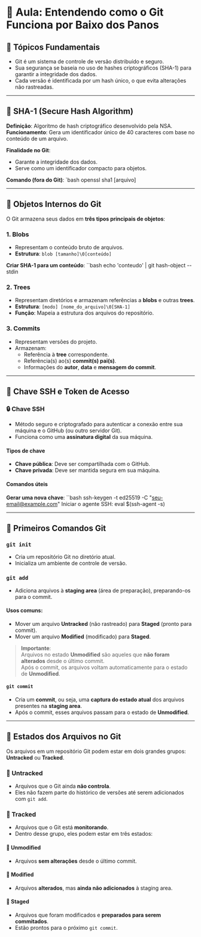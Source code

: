 # 🧠 Aula: Entendendo como o Git Funciona por Baixo dos Panos

## 🔑 Tópicos Fundamentais

- Git é um sistema de controle de versão distribuído e seguro.
- Sua segurança se baseia no uso de hashes criptográficos (SHA-1) para garantir a integridade dos dados.
- Cada versão é identificada por um hash único, o que evita alterações não rastreadas.

---
## 🔐 SHA-1 (Secure Hash Algorithm)

**Definição**: Algoritmo de hash criptográfico desenvolvido pela NSA.  
**Funcionamento**: Gera um identificador único de 40 caracteres com base no conteúdo de um arquivo.

**Finalidade no Git**:
- Garante a integridade dos dados.
- Serve como um identificador compacto para objetos.

**Comando (fora do Git)**:
`bash
openssl sha1 [arquivo]

---
## 🧱 Objetos Internos do Git

O Git armazena seus dados em **três tipos principais de objetos**:

### 1. Blobs

- Representam o conteúdo bruto de arquivos.
- **Estrutura**: `blob [tamanho]\0[conteúdo]`

**Criar SHA-1 para um conteúdo**:
``bash
echo 'conteudo' | git hash-object --stdin

### 2. Trees

- Representam diretórios e armazenam referências a **blobs** e outras **trees**.
- **Estrutura**: `[modo] [nome_do_arquivo]\0[SHA-1]`
- **Função**: Mapeia a estrutura dos arquivos do repositório.

### 3. Commits

- Representam versões do projeto.
- Armazenam:
  - Referência à **tree** correspondente.
  - Referência(s) ao(s) **commit(s) pai(s)**.
  - Informações do **autor**, **data** e **mensagem do commit**.

---
## 🔐 Chave SSH e Token de Acesso

### 🔒 Chave SSH

- Método seguro e criptografado para autenticar a conexão entre sua máquina e o GitHub (ou outro servidor Git).
- Funciona como uma **assinatura digital** da sua máquina.

#### Tipos de chave

- **Chave pública**: Deve ser compartilhada com o GitHub.
- **Chave privada**: Deve ser mantida segura em sua máquina.

#### Comandos úteis

**Gerar uma nova chave**:
``bash
ssh-keygen -t ed25519 -C "seu-email@example.com"
Iniciar o agente SSH: eval $(ssh-agent -s)

---
## 🚀 Primeiros Comandos Git

### `git init`

- Cria um repositório Git no diretório atual.
- Inicializa um ambiente de controle de versão.

### `git add`

- Adiciona arquivos à **staging area** (área de preparação), preparando-os para o commit.

#### Usos comuns:

- Mover um arquivo **Untracked** (não rastreado) para **Staged** (pronto para commit).
- Mover um arquivo **Modified** (modificado) para **Staged**.

> **Importante**:  
> Arquivos no estado **Unmodified** são aqueles que **não foram alterados** desde o último commit.  
> Após o commit, os arquivos voltam automaticamente para o estado de **Unmodified**.

#### `git commit`

- Cria um **commit**, ou seja, uma **captura do estado atual** dos arquivos presentes na **staging area**.
- Após o commit, esses arquivos passam para o estado de **Unmodified**.

---
## 📂 Estados dos Arquivos no Git

Os arquivos em um repositório Git podem estar em dois grandes grupos: **Untracked** ou **Tracked**.

### 🔸 Untracked

- Arquivos que o Git ainda **não controla**.
- Eles não fazem parte do histórico de versões até serem adicionados com `git add`.

### 🔸 Tracked

- Arquivos que o Git está **monitorando**.
- Dentro desse grupo, eles podem estar em três estados:

#### 🔹 Unmodified

- Arquivos **sem alterações** desde o último commit.

#### 🔹 Modified

- Arquivos **alterados**, mas **ainda não adicionados** à staging area.

#### 🔹 Staged

- Arquivos que foram modificados e **preparados para serem commitados**.
- Estão prontos para o próximo `git commit`.



